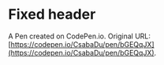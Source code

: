# Fixed header

A Pen created on CodePen.io. Original URL: [https://codepen.io/CsabaDu/pen/bGEQqJX](https://codepen.io/CsabaDu/pen/bGEQqJX).


